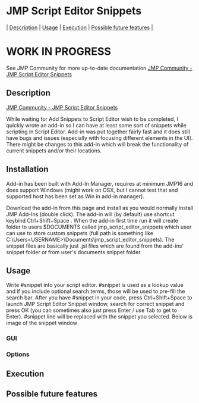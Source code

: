 # JMP Script Editor Snippets
| [Description](#description) | [Usage](#usage) | [Execution](#execution) | [Possible future features](#possible-future-features) |

# WORK IN PROGRESS
See JMP Community for more up-to-date documentation
[JMP Community - JMP Script Editor Snippets](https://community.jmp.com/t5/JMP-Add-Ins/JMP-Script-Editor-Snippets/ta-p/583420)

## Description 
[JMP Community - JMP Script Editor Snippets](https://community.jmp.com/t5/JMP-Add-Ins/JMP-Script-Editor-Snippets/ta-p/583420)

While waiting for Add Snippets to Script Editor wish to be completed, I quickly wrote an add-in so I can have at least some sort of snippets while scripting in Script Editor. Add-in was put together fairly fast and it does still have bugs and issues (especially with focusing different elements in the UI). There might be changes to this add-in which will break the functionality of current snippets and/or their locations.

## Installation
Add-in has been built with Add-In Manager, requires at minimum JMP16 and does support Windows (might work on OSX, but I cannot test that and supported host has been set as Win in add-in manager).

Download the add-in from this page and install as you would normally install JMP Add-Ins (double click). The add-in will (by default) use shortcut keybind Ctrl+Shift+Space . When the add-in first time run it will create folder to users $DOCUMENTS called jmp_script_editor_snippets which user can use to store custom snippets (full path is something like C:\Users\<USERNAME>\Documents\jmp_script_editor_snippets\). The snippet files are basically just .jsl files which are found from the add-ins' snippet folder or from user's documents snippet folder.

## Usage
Write #snippet <optional search term> into your script editor. #snippet is used as a lookup value and if you include optional search terms, those will be used to pre-fill the search bar. After you have #snippet in your code, press Ctrl+Shift+Space to launch JMP Script Editor Snippet window, search for correct snippet and press OK (you can sometimes also just press Enter / use Tab to get to Enter). #snippet line will be replaced with the snippet you selected. Below is image of the snippet window

### GUI

### Options

## Execution

## Possible future features



